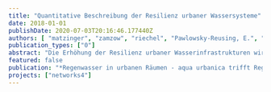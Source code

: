 ```yaml
---
title: "Quantitative Beschreibung der Resilienz urbaner Wassersysteme"
date: 2018-01-01
publishDate: 2020-07-03T20:16:46.177440Z
authors: [ "matzinger", "zamzow", "riechel", "Pawlowsky-Reusing, E.", "rouault" ]
publication_types: ["0"]
abstract: "Die Erhöhung der Resilienz urbaner Wasserinfrastrukturen wird oft als wichtiges Ziel genannt. Eine Literaturstudie zeigt, dass dafür konkretisiert werden muss, um welche Infrastruktur es sich handelt, gegenüber welcher Störung sie resilient sein soll und an welcher Leistung sich die Resilienz zeigen soll. Hier wird darauf aufbauend ein quantitativer Ansatz der Resilienzmessung vorgeschlagen, der die Schwere des Leistungsausfalls gegenüber einem Grenzwert über die Zeit integriert und dieses Integral über das Zeitintervall und den gewählten Grenzwert normiert. Eine beispielhafte Anwendung für Stadtentwässerungsstrategien bei Starkregenereignissen zeigt, dass der vorgeschlagene Ansatz den Vorteil hat, dass Dauer und Ausmaß eines Leistungsausfalls in einem Resilienzwert berücksichtigt werden können. Zudem erlaubt der Ansatz eine Evaluation unterschiedlicher Störungen, beispielsweise durch Systemausfälle. Durch die Normierung wird ein Vergleich unterschiedlicher Leistungen von Wasserinfrastruktur ermöglicht. Allerdings ist die normierte Resilienz stark von der Wahl des Zeitintervalls und des festgelegten Grenzwertes abhängig und damit nicht ohne weiteres auf andere Systeme übertragbar."
featured: false
publication: "*Regenwasser in urbanen Räumen - aqua urbanica trifft RegenwasserTage*"
projects: ["networks4"]
---
```


